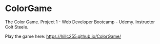 # ColorGame
 The Color Game. Project 1 - Web Developer Bootcamp - Udemy. Instructor Colt Steele.
 
 Play the game here:
https://hillc255.github.io/ColorGame/
